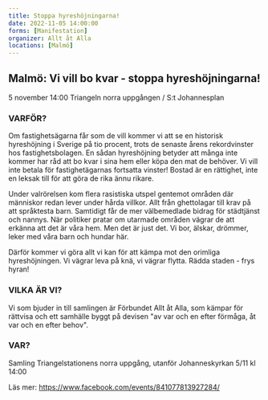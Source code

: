 ```yaml
---
title: Stoppa hyreshöjningarna!
date: 2022-11-05 14:00:00
forms: [Manifestation]
organizer: Allt åt Alla
locations: [Malmö]
---
```

## Malmö: Vi vill bo kvar - stoppa hyreshöjningarna!

5 november 14:00 Triangeln norra uppgången / S:t Johannesplan

### VARFÖR?
Om fastighetsägarna får som de vill kommer vi att se en historisk hyreshöjning i Sverige på tio procent, trots de senaste årens rekordvinster hos fastighetsbolagen. En sådan hyreshöjning betyder att många inte kommer har råd att bo kvar i sina hem eller köpa den mat de behöver. Vi vill inte betala för fastighetägarnas fortsatta vinster! Bostad är en rättighet, inte en leksak till för att göra de rika ännu rikare.

Under valrörelsen kom flera rasistiska utspel gentemot områden där människor redan lever under hårda villkor. Allt från ghettolagar till krav på att språktesta barn. Samtidigt får de mer välbemedlade bidrag för städtjänst och nannys. När politiker pratar om utarmade områden vägrar de att erkänna att det är våra hem. Men det är just det. Vi bor, älskar, drömmer, leker med våra barn och hundar här.

Därför kommer vi göra allt vi kan för att kämpa mot den orimliga hyreshöjningen. 
Vi vägrar leva på knä, vi vägrar flytta. Rädda staden - frys hyran!

### VILKA ÄR VI?
Vi som bjuder in till samlingen är Förbundet Allt åt Alla, som kämpar för rättvisa och ett samhälle byggt på devisen "av var och en efter förmåga, åt var och en efter behov".

### VAR?
Samling Triangelstationens norra uppgång, utanför Johanneskyrkan 5/11 kl 14:00

Läs mer: https://www.facebook.com/events/841077813927284/
